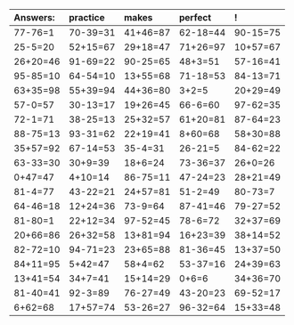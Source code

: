 | Answers: | practice | makes | perfect | ! |
| :--- | :--- | :--- | :--- | :--- |
| 77-76=1 | 70-39=31 | 41+46=87 | 62-18=44 | 90-15=75 | 
| 25-5=20 | 52+15=67 | 29+18=47 | 71+26=97 | 10+57=67 | 
| 26+20=46 | 91-69=22 | 90-25=65 | 48+3=51 | 57-16=41 | 
| 95-85=10 | 64-54=10 | 13+55=68 | 71-18=53 | 84-13=71 | 
| 63+35=98 | 55+39=94 | 44+36=80 | 3+2=5 | 20+29=49 | 
| 57-0=57 | 30-13=17 | 19+26=45 | 66-6=60 | 97-62=35 | 
| 72-1=71 | 38-25=13 | 25+32=57 | 61+20=81 | 87-64=23 | 
| 88-75=13 | 93-31=62 | 22+19=41 | 8+60=68 | 58+30=88 | 
| 35+57=92 | 67-14=53 | 35-4=31 | 26-21=5 | 84-62=22 | 
| 63-33=30 | 30+9=39 | 18+6=24 | 73-36=37 | 26+0=26 | 
| 0+47=47 | 4+10=14 | 86-75=11 | 47-24=23 | 28+21=49 | 
| 81-4=77 | 43-22=21 | 24+57=81 | 51-2=49 | 80-73=7 | 
| 64-46=18 | 12+24=36 | 73-9=64 | 87-41=46 | 79-27=52 | 
| 81-80=1 | 22+12=34 | 97-52=45 | 78-6=72 | 32+37=69 | 
| 20+66=86 | 26+32=58 | 13+81=94 | 16+23=39 | 38+14=52 | 
| 82-72=10 | 94-71=23 | 23+65=88 | 81-36=45 | 13+37=50 | 
| 84+11=95 | 5+42=47 | 58+4=62 | 53-37=16 | 24+39=63 | 
| 13+41=54 | 34+7=41 | 15+14=29 | 0+6=6 | 34+36=70 | 
| 81-40=41 | 92-3=89 | 76-27=49 | 43-20=23 | 69-52=17 | 
| 6+62=68 | 17+57=74 | 53-26=27 | 96-32=64 | 15+33=48 | 
